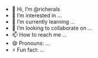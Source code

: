 - 👋 Hi, I’m @richerals
- 👀 I’m interested in ...
- 🌱 I’m currently learning ...
- 💞️ I’m looking to collaborate on ...
- 📫 How to reach me ...
- 😄 Pronouns: ...
- ⚡ Fun fact: ...

<!---
richerals/richerals is a ✨ special ✨ repository because its `README.md` (this file) appears on your GitHub profile.
You can click the Preview link to take a look at your changes.
--->
